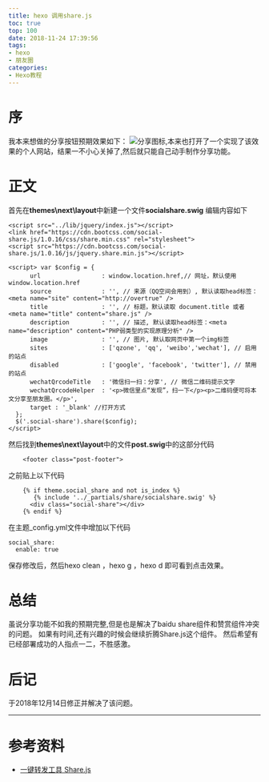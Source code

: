 ```yaml
---
title: hexo 调用share.js
toc: true
top: 100
date: 2018-11-24 17:39:56
tags:
- hexo
- 朋友圈
categories:
- Hexo教程
---
```

# 序
我本来想做的分享按钮预期效果如下：
![分享图标](share.png),本来也打开了一个实现了该效果的个人网站，结果一不小心关掉了,然后就只能自己动手制作分享功能。
# 正文
首先在**themes\next\layout**中新建一个文件**socialshare.swig**
编辑内容如下
```
<script src="../lib/jquery/index.js"></script>
<link href="https://cdn.bootcss.com/social-share.js/1.0.16/css/share.min.css" rel="stylesheet">
<script src="https://cdn.bootcss.com/social-share.js/1.0.16/js/jquery.share.min.js"></script>

<script> var $config = {
      url                 : window.location.href,// 网址，默认使用 window.location.href
      source              : '', // 来源（QQ空间会用到）, 默认读取head标签：<meta name="site" content="http://overtrue" />
      title               : '', // 标题，默认读取 document.title 或者 <meta name="title" content="share.js" />
      description         : '', // 描述, 默认读取head标签：<meta name="description" content="PHP弱类型的实现原理分析" />
      image               : '', // 图片, 默认取网页中第一个img标签
      sites               : ['qzone', 'qq', 'weibo','wechat'], // 启用的站点
      disabled            : ['google', 'facebook', 'twitter'], // 禁用的站点
      wechatQrcodeTitle   : '微信扫一扫：分享', // 微信二维码提示文字
      wechatQrcodeHelper  : '<p>微信里点“发现”，扫一下</p><p>二维码便可将本文分享至朋友圈。</p>',
      target : '_blank' //打开方式
  };
  $('.social-share').share($config);
</script>
```
然后找到**themes\next\layout**中的文件**post.swig**中的这部分代码
```
    <footer class="post-footer">
```
之前贴上以下代码
```
    {% if theme.social_share and not is_index %}
       {% include '../_partials/share/socialshare.swig' %}
      <div class="social-share"></div>  
    {% endif %}
```
在主题_config.yml文件中增加以下代码
```
social_share:
  enable: true
```
保存修改后，然后hexo clean ，hexo g ，hexo d 即可看到点击效果。

# 总结
虽说分享功能不如我的预期完整,但是也是解决了baidu share组件和赞赏组件冲突的问题。
如果有时间,还有兴趣的时候会继续折腾Share.js这个组件。
然后希望有已经部署成功的人指点一二，不胜感激。
# 后记
于2018年12月14日修正并解决了该问题。

---
# 参考资料
* [一键转发工具 Share.js](https://www.oschina.net/p/share-js)
